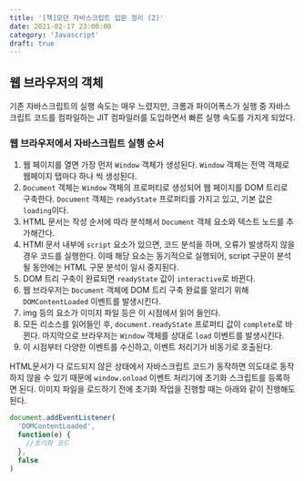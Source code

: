 ```yaml
---
title: '[책]모던 자바스크립트 입문 정리 (2)'
date: 2021-02-17 23:00:00
category: 'Javascript'
draft: true
---
```


## 웹 브라우저의 객체

기존 자바스크립트의 실행 속도는 매우 느렸지만, 크롬과 파이어폭스가 실행 중 자바스크립트 코드를 컴파일하는 JIT 컴파일러를 도입하면서 빠른 실행 속도를 가지게 되었다.

### 웹 브라우저에서 자바스크립트 실행 순서

1. 웹 페이지를 열면 가장 먼저 `Window` 객체가 생성된다. `Window` 객체는 전역 객체로 웹페이지 탭마다 하나 씩 생성된다.
2. `Document` 객체는 `Window` 객체의 프로퍼티로 생성되어 웹 페이지를 DOM 트리로 구축한다. `Document` 객체는 `readyState` 프로퍼티를 가지고 있고, 기본 값은 `loading`이다.
3. HTML 문서는 작성 순서에 따라 분석해서 `Document` 객체 요소와 텍스트 노드를 추가해간다.
4. HTMl 문서 내부에 `script` 요소가 있으면, 코드 분석을 하며, 오류가 발생하지 않을 경우 코드를 실행한다. 이때 해당 요소는 동기적으로 실행되어, script 구문이 분석될 동안에는 HTML 구문 분석이 일시 중지된다.
5. DOM 트리 구축이 완료되면 `readyState` 값이 `interactive`로 바뀐다.
6. 웹 브라우저는 `Document` 객체에 DOM 트리 구축 완료를 알리기 위해 `DOMContentLoaded` 이벤트를 발생시킨다.
7. img 등의 요소가 이미지 파일 등은 이 시점에서 읽어 들인다.
8. 모든 리소스를 읽어들인 후, `document.readyState` 프로퍼티 값이 `complete`로 바뀐다. 마지막으로 브라우저는 `Window` 객체를 상대로 `load` 이벤트를 발생시킨다.
9. 이 시점부터 다양한 이벤트를 수신하고, 이벤트 처리기가 비동기로 호출된다.

HTML문서가 다 로드되지 않은 상태에서 자바스크립트 코드가 동작하면 의도대로 동작하지 않을 수 있기 때문에 `window.onload` 이벤트 처리기에 초기화 스크립트를 등록하면 된다. 이미지 파일을 로드하기 전에 초기화 작업을 진행할 때는 아래와 같이 진행해도 된다.

```javascript
document.addEventListener(
  'DOMContentLoaded',
  function(e) {
    //초기화 코드
  },
  false
)
```
